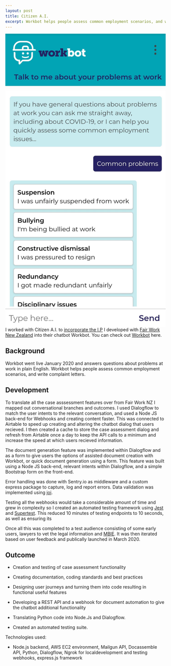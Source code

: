 ```yaml
---
layout: post
title: Citizen A.I.
excerpt: Workbot helps people assess common employment scenarios, and write complaint letters.
---
```


<img align='right' class='product' src='/images/workbot.jpg'>

I worked with Citizen A.I. to [incorporate the I.P]('https://www.borrinfoundation.nz/grants/workbot-additional-functionality) I developed with [Fair Work New Zealand]('https://damonphilipross.github.io/fair-work-nz/') into their chatbot Workbot. You can check out [Workbot]('https://workbot.nz/chat') here.



## Background

Workbot went live January 2020 and answers questions about problems at work in plain English. Workbot helps people assess common employment scenarios, and write complaint letters.


## Development

To translate all the case asssessment features over from Fair Work NZ I mapped out conversational branches and outcomes. I used Dialogflow to match the user intents to the relevant conversation, and used a Node JS back-end for Webhooks and creating content faster. This was connected to Airtable to speed up creating and altering the chatbot dialog that users recieved. I then created a cache to store the case assessment dialog and refresh from Airtable once a day to keep the API calls to a minimum and increase the speed at which users recieved information.

The document generation feature was implemented within Dialogflow and as a form to give users the options of assisted document creation with Workbot, or quick document generation using a form. This feature was built using a Node JS back-end, relevant intents within Dialogflow, and a simple Bootstrap form on the front-end.

Error handling was done with Sentry.io as middleware and a custom express package to capture, log and report errors. Data validation was implemented using [joi]('https://github.com/sideway/joi').

Testing all the webhooks would take a considerable  amount of time and grew in complexity so I created an automated testing framework using [Jest]('https://jestjs.io/') and [Supertest]('https://jestjs.io/'). This reduced 10 minutes of testing endpoints to 10 seconds, as well as ensuring its

Once all this was completed to a test audience consisting of some early users, lawyers to vet the legal information and [MBIE]('https://www.mbie.govt.nz/'). It was then iterated based on user feedback and publically launched in March 2020.

## Outcome

* Creation and testing of case assessment functionality

* Creating documentation, coding standards and best practices

* Designing user journeys and turning them into code resulting in functional useful features

* Developing a REST API and a webhook for document automation to give the chatbot additional functionality

* Translating Python code into Node.Js and Dialogflow.

* Created an automated testing suite.

Technologies used:

  * Node.js backend, AWS EC2 environment, Mailgun API, Docassemble API, Python, Dialogflow, Ngrok for localdevelopment and testing webhooks, express.js framework
